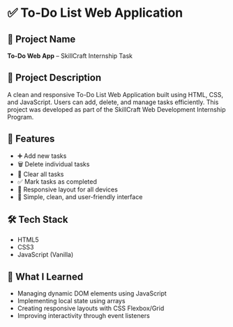 # ✅ To-Do List Web Application

## 📌 Project Name
**To-Do Web App** – SkillCraft Internship Task

## 📁 Project Description
A clean and responsive To-Do List Web Application built using HTML, CSS, and JavaScript. Users can add, delete, and manage tasks efficiently. This project was developed as part of the SkillCraft Web Development Internship Program.

## 🚀 Features
- ➕ Add new tasks
- 🗑️ Delete individual tasks
- 🧹 Clear all tasks
- ✅ Mark tasks as completed
- 📱 Responsive layout for all devices
- 🎨 Simple, clean, and user-friendly interface

## 🛠️ Tech Stack
- HTML5
- CSS3
- JavaScript (Vanilla)

## 🧠 What I Learned
- Managing dynamic DOM elements using JavaScript
- Implementing local state using arrays
- Creating responsive layouts with CSS Flexbox/Grid
- Improving interactivity through event listeners
